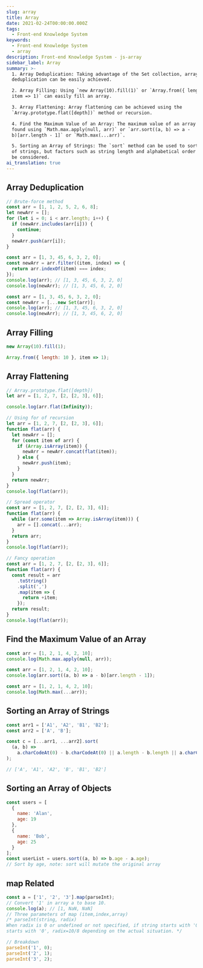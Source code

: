 ```yaml
---
slug: array
title: Array
date: 2021-02-24T00:00:00.000Z
tags:
  - Front-end Knowledge System
keywords:
  - Front-end Knowledge System
  - array
description: Front-end Knowledge System - js-array
sidebar_label: Array
summary: >-
  1. Array Deduplication: Taking advantage of the Set collection, array
  deduplication can be easily achieved.

  2. Array Filling: Using `new Array(10).fill(1)` or `Array.from({ length: 10 },
  item => 1)` can easily fill an array.

  3. Array Flattening: Array flattening can be achieved using the
  `Array.prototype.flat([depth])` method or recursion.

  4. Find the Maximum Value of an Array: The maximum value of an array can be
  found using `Math.max.apply(null, arr)` or `arr.sort((a, b) => a -
  b)[arr.length - 1]` or `Math.max(...arr)`.

  5. Sorting an Array of Strings: The `sort` method can be used to sort an array
  of strings, but factors such as string length and alphabetical order need to
  be considered.
ai_translation: true
---
```


## Array Deduplication

<Tabs>
  <TabItem value="Method 1" label="Method 1">

```js
// Brute-force method
const arr = [1, 1, 2, 5, 2, 6, 8];
let newArr = [];
for (let i = 0; i < arr.length; i++) {
  if (newArr.includes(arr[i])) {
    continue;
  }
  newArr.push(arr[i]);
}
```

</TabItem>
  <TabItem value="Method 2" label="Method 2">

```js
const arr = [1, 3, 45, 6, 3, 2, 0];
const newArr = arr.filter((item, index) => {
  return arr.indexOf(item) === index;
});
console.log(arr); // [1, 3, 45, 6, 3, 2, 0]
console.log(newArr); // [1, 3, 45, 6, 2, 0]
```

</TabItem>
  <TabItem value="Method 3" label="Method 3">

```js
const arr = [1, 3, 45, 6, 3, 2, 0];
const newArr = [...new Set(arr)];
console.log(arr); // [1, 3, 45, 6, 3, 2, 0]
console.log(newArr); // [1, 3, 45, 6, 2, 0]
```

  </TabItem>
</Tabs>

## Array Filling

```js
new Array(10).fill(1);

Array.from({ length: 10 }, item => 1);
```

## Array Flattening

<Tabs>
  <TabItem value="Method 1" label="Method 1">

```js
// Array.prototype.flat([depth])
let arr = [1, 2, 7, [2, [2, 3], 6]];

console.log(arr.flat(Infinity));
```

</TabItem>
  <TabItem value="Method 2" label="Method 2">

```js
// Using for of recursion
let arr = [1, 2, 7, [2, [2, 3], 6]];
function flat(arr) {
  let newArr = [];
  for (const item of arr) {
    if (Array.isArray(item)) {
      newArr = newArr.concat(flat(item));
    } else {
      newArr.push(item);
    }
  }
  return newArr;
}
console.log(flat(arr));
```

</TabItem>
  <TabItem value="Method 3" label="Method 3">

```js
// Spread operator
const arr = [1, 2, 7, [2, [2, 3], 6]];
function flat(arr) {
  while (arr.some(item => Array.isArray(item))) {
    arr = [].concat(...arr);
  }
  return arr;
}
console.log(flat(arr));
```

</TabItem>
  <TabItem value="Method 4" label="Method 4">

```js
// Fancy operation
const arr = [1, 2, 7, [2, [2, 3], 6]];
function flat(arr) {
  const result = arr
    .toString()
    .split(',')
    .map(item => {
      return +item;
    });
  return result;
}
console.log(flat(arr));
```

</TabItem>
</Tabs>

## Find the Maximum Value of an Array

```js
const arr = [1, 2, 1, 4, 2, 10];
console.log(Math.max.apply(null, arr));
```

```js
const arr = [1, 2, 1, 4, 2, 10];
console.log(arr.sort((a, b) => a - b)[arr.length - 1]);
```

```js
const arr = [1, 2, 1, 4, 2, 10];
console.log(Math.max(...arr));
```

## Sorting an Array of Strings

```js
const arr1 = ['A1', 'A2', 'B1', 'B2'];
const arr2 = ['A', 'B'];

const c = [...arr1, ...arr2].sort(
  (a, b) =>
    a.charCodeAt(0) - b.charCodeAt(0) || a.length - b.length || a.charCodeAt(1) - b.charCodeAt(1)
);

// ['A', 'A1', 'A2', 'B', 'B1', 'B2']
```

## Sorting an Array of Objects

```js
const users = [
  {
    name: 'Alan',
    age: 19
  },
  {
    name: 'Bob',
    age: 25
  }
];
const userList = users.sort((a, b) => b.age - a.age);
// Sort by age, note: sort will mutate the original array
```

## map Related

```js
const a = ['1', '2', '3'].map(parseInt);
// Convert '1' in array a to base 10.
console.log(a); // [1, NaN, NaN]
// Three parameters of map (item,index,array)
/* parseInt(string, radix)
When radix is 0 or undefined or not specified, if string starts with '0x' or ''0X', then radix=16
starts with '0', radix=10/8 depending on the actual situation. */

// Breakdown
parseInt('1', 0);
parseInt('2', 1);
parseInt('3', 2);
```
